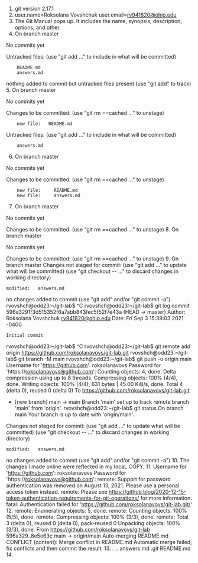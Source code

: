 1. git version 2.17.1
2. user.name=Roksolana Vovshchuk
user.email=rv941820@ohio.edu
3. The Git Manual pops up. It includes the name, synopsis, description, options, and other. 
4. On branch master

No commits yet

Untracked files: 
	(use "git add <file>..." to include in what will be committed) 

		README.md
		answers.md

nothing added to commit but untracked files present (use "git add" to track)
5. On branch master

No commits yet

Changes to be committed: 
	(use "git rm ==cached <file>..." to unstage)

		new file:   README.md

Untracked files: 
	(use "git add <file>..." to include in what will be committed)

		answers.md
6. On branch master

No commits yet

Changes to be committed: 
	(use "git rm ==cached <file>..." to unstage)

		new file:     README.md
		new file:     answers.md
7. On branch master

No commits yet

Changes to be committed: 
	(use "git rm ==cached <file>..." to unstage)
8. On branch master

No commits yet

Changes to be committed: 
	(use "git rm ==cached <file>..." to unstage)
9. On branch master
Changes not staged for commit:
  (use "git add <file>..." to update what will be committed)
  (use "git checkout -- <file>..." to discard changes in working directory)

	modified:   answers.md

no changes added to commit (use "git add" and/or "git commit -a")
rvovshch@odd23:~/git-lab$ ^C
rvovshch@odd23:~/git-lab$ git log
commit 596a3291f3d515352f6a7abb843fec5f52f7e43a (HEAD -> master)
Author: Roksolana Vovshchuk <rv941820@ohio.edu>
Date:   Fri Sep 3 15:39:03 2021 -0400

    Initial commit
rvovshch@odd23:~/git-lab$ ^C
rvovshch@odd23:~/git-lab$ git remote add origin https://github.com/roksolanavovs/git-lab.git
rvovshch@odd23:~/git-lab$ git branch -M main
rvovshch@odd23:~/git-lab$ git push -u origin main
Username for 'https://github.com': roksolanavovs
Password for 'https://roksolanavovs@github.com': 
Counting objects: 4, done.
Delta compression using up to 8 threads.
Compressing objects: 100% (4/4), done.
Writing objects: 100% (4/4), 631 bytes | 45.00 KiB/s, done.
Total 4 (delta 0), reused 0 (delta 0)
To https://github.com/roksolanavovs/git-lab.git
 * [new branch]      main -> main
Branch 'main' set up to track remote branch 'main' from 'origin'.
rvovshch@odd23:~/git-lab$ git status
On branch main
Your branch is up to date with 'origin/main'.

Changes not staged for commit:
  (use "git add <file>..." to update what will be committed)
  (use "git checkout -- <file>..." to discard changes in working directory)

	modified:   answers.md

no changes added to commit (use "git add" and/or "git commit -a")
10. The changes I made online were reflected in my locaL COPY. 
11. Username for 'https://github.com': roksolanavovs
Password for 'https://roksolanavovs@github.com': 
remote: Support for password authentication was removed on August 13, 2021. Please use a personal access token instead.
remote: Please see https://github.blog/2020-12-15-token-authentication-requirements-for-git-operations/ for more information.
fatal: Authentication failed for 'https://github.com/roksolanavovs/git-lab.git/'
12. remote: Enumerating objects: 5, done.
remote: Counting objects: 100% (5/5), done.
remote: Compressing objects: 100% (3/3), done.
remote: Total 3 (delta 0), reused 0 (delta 0), pack-reused 0
Unpacking objects: 100% (3/3), done.
From https://github.com/roksolanavovs/git-lab
   596a329..8e5e63c  main       -> origin/main
Auto-merging README.md
CONFLICT (content): Merge conflict in README.md
Automatic merge failed; fix conflicts and then commit the result.
13. .  ..  answers.md  .git  README.md
14. 
